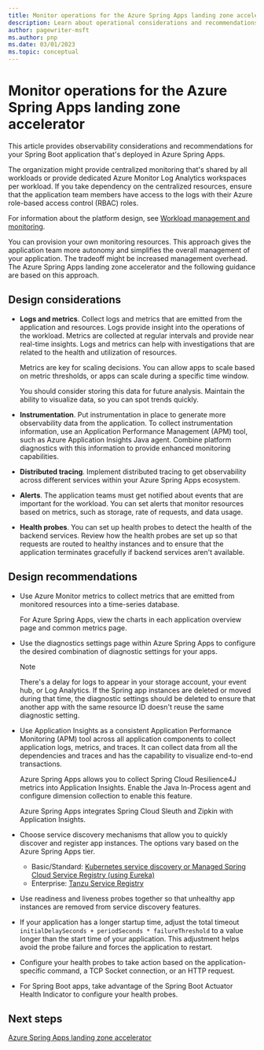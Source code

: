 ```yaml
---
title: Monitor operations for the Azure Spring Apps landing zone accelerator
description: Learn about operational considerations and recommendations for a Spring Boot workload that's deployed in Azure Spring Apps.
author: pagewriter-msft
ms.author: pnp
ms.date: 03/01/2023
ms.topic: conceptual
---
```


# Monitor operations for the Azure Spring Apps landing zone accelerator

This article provides observability considerations and recommendations for your Spring Boot application that's deployed in Azure Spring Apps.

The organization might provide centralized monitoring that's shared by all workloads or provide dedicated Azure Monitor Log Analytics workspaces per workload. If you take dependency on the centralized resources, ensure that the application team members have access to the logs with their Azure role-based access control (RBAC) roles.

For information about the platform design, see [Workload management and monitoring](/azure/cloud-adoption-framework/ready/landing-zone/design-area/management-workloads).

You can provision your own monitoring resources. This approach gives the application team more autonomy and simplifies the overall management of your application. The tradeoff might be increased management overhead. The Azure Spring Apps landing zone accelerator and the following guidance are based on this approach.

## Design considerations

- **Logs and metrics**. Collect logs and metrics that are emitted from the application and resources. Logs provide insight into the operations of the workload. Metrics are collected at regular intervals and provide near real-time insights. Logs and metrics can help with investigations that are related to the health and utilization of resources.

    Metrics are key for scaling decisions. You can allow apps to scale based on metric thresholds, or apps can scale during a specific time window.

    You should consider storing this data for future analysis. Maintain the ability to visualize data, so you can spot trends quickly.

- **Instrumentation**. Put instrumentation in place to generate more observability data from the application. To collect instrumentation information, use an Application Performance Management (APM) tool, such as Azure Application Insights Java agent. Combine platform diagnostics with this information to provide enhanced monitoring capabilities.

- **Distributed tracing**. Implement distributed tracing to get observability across different services within your Azure Spring Apps ecosystem.

- **Alerts**. The application teams must get notified about events that are important for the workload. You can set alerts that monitor resources based on metrics, such as storage, rate of requests, and data usage.

- **Health probes**. You can set up health probes to detect the health of the backend services. Review how the health probes are set up so that requests are routed to healthy instances and to ensure that the application terminates gracefully if backend services aren't available.

## Design recommendations

- Use Azure Monitor metrics to collect metrics that are emitted from monitored resources into a time-series database.

    For Azure Spring Apps, view the charts in each application overview page and common metrics page.

- Use the diagnostics settings page within Azure Spring Apps to configure the desired combination of diagnostic settings for your apps.

    > [!NOTE]
    > There's a delay for logs to appear in your storage account, your event hub, or Log Analytics. If the Spring app instances are deleted or moved during that time, the diagnostic settings should be deleted to ensure that another app with the same resource ID doesn't reuse the same diagnostic setting.

- Use Application Insights as a consistent Application Performance Monitoring (APM) tool across all application components to collect application logs, metrics, and traces. It can collect data from all the dependencies and traces and has the capability to visualize end-to-end transactions.

    Azure Spring Apps allows you to collect Spring Cloud Resilience4J metrics into Application Insights. Enable the Java In-Process agent and configure dimension collection to enable this feature.

    Azure Spring Apps integrates Spring Cloud Sleuth and Zipkin with Application Insights.

- Choose service discovery mechanisms that allow you to quickly discover and register app instances. The options vary based on the Azure Spring Apps tier.

  - Basic/Standard: [Kubernetes service discovery or Managed Spring Cloud Service Registry (using Eureka)](/azure/spring-apps/how-to-service-registration?pivots=programming-language-java)
  - Enterprise: [Tanzu Service Registry](/azure/spring-apps/how-to-enterprise-service-registry)

- Use readiness and liveness probes together so that unhealthy app instances are removed from service discovery features.

- If your application has a longer startup time, adjust the total timeout `initialDelaySeconds + periodSeconds * failureThreshold` to a value longer than the start time of your application. This adjustment helps avoid the probe failure and forces the application to restart.

- Configure your health probes to take action based on the application-specific command, a TCP Socket connection, or an HTTP request.

- For Spring Boot apps, take advantage of the Spring Boot Actuator Health Indicator to configure your health probes.

## Next steps

[Azure Spring Apps landing zone accelerator](./landing-zone-accelerator.md)